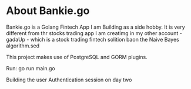# About Bankie.go

Bankie.go is a Golang Fintech App I am Building as a side hobby.  It is very different from thr stocks trading app I am creatimg in my other account - gadaUp - which is a stock trading fintech solition baon the Naive Bayes algorithm.sed

This project makes use of PostgreSQL and GORM plugins. 

Run:
go run main.go

Building the user Authentication session on day two